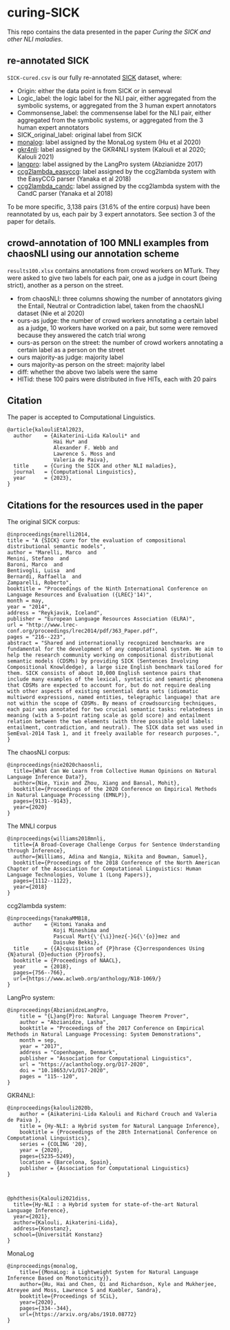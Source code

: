 # curing-SICK

This repo contains the data presented in the paper *Curing the SICK and other NLI maladies*.

## re-annotated SICK

`SICK-cured.csv` is our fully re-annotated [SICK](https://marcobaroni.org/composes/sick.html) dataset, where:

- Origin: either the data point is from SICK or in semeval
- Logic_label: the logic label for the NLI pair, either aggregated from the symbolic systems, or aggregated from the 3 human expert annotators
- Commonsense_label: the commensense label for the NLI pair, either aggregated from the symbolic systems, or aggregated from the 3 human expert annotators
- SICK_original_label: original label from SICK
- [monalog](https://github.com/huhailinguist/monalog): label assigned by the MonaLog system (Hu et al 2020)
- [gkr4nli](https://github.com/kkalouli/GKR4NLI): label assigned by the GKR4NLI system (Kalouli et al 2020; Kalouli 2021)	
- [langpro](https://github.com/kovvalsky/LangPro): label assigned by the LangPro system (Abzianidze 2017)
- [ccg2lambda_easyccg](https://github.com/mynlp/ccg2lambda): label assigned by the ccg2lambda system with the EasyCCG parser (Yanaka et al 2018)
- [ccg2lambda_candc](https://github.com/mynlp/ccg2lambda): label assigned by the ccg2lambda system with the CandC parser (Yanaka et al 2018)

To be more specific, 3,138 pairs (31.6% of the entire corpus) have been reannotated by us, each pair by 3 expert annotators. See section 3 of the paper for details. 

## crowd-annotation of 100 MNLI examples from chaosNLI using our annotation scheme

`results100.xlsx` contains annotations from crowd workers on MTurk. 
They were asked to give two labels for each pair, one as a judge in court (being strict), another as a person on the street.

- from chaosNLI: three columns showing the number of annotators giving the Entail, Neutral or Contradiction label, taken from the chaosNLI dataset (Nie et al 2020)
- ours-as judge: the number of crowd workers annotating a certain label as a judge, 10 workers have worked on a pair, but some were removed because they answered the catch trial wrong
- ours-as person on the street: the number of crowd workers annotating a certain label as a person on the street
- ours majority-as judge: majority label
- ours majority-as person on the street: majority label
- diff: whether the above two labels were the same
- HITid: these 100 pairs were distributed in five HITs, each with 20 pairs


## Citation

The paper is accepted to Computational Linguistics. 

```
@article{kalouliEtAl2023, 
  author    = {Aikaterini-Lida Kalouli* and
               Hai Hu* and
               Alexander F. Webb and
               Lawrence S. Moss and
               Valeria de Paiva},
  title     = {Curing the SICK and other NLI maladies},
  journal   = {Computational Linguistics},
  year      = {2023},
}
```

## Citations for the resources used in the paper

The original SICK corpus:
```
@inproceedings{marelli2014,
title = "A {SICK} cure for the evaluation of compositional distributional semantic models",
author = "Marelli, Marco  and
Menini, Stefano  and
Baroni, Marco  and
Bentivogli, Luisa  and
Bernardi, Raffaella  and
Zamparelli, Roberto",
booktitle = "Proceedings of the Ninth International Conference on Language Resources and Evaluation ({LREC}'14)",
month = may,
year = "2014",
address = "Reykjavik, Iceland",
publisher = "European Language Resources Association (ELRA)",
url = "http://www.lrec-conf.org/proceedings/lrec2014/pdf/363_Paper.pdf",
pages = "216--223",
abstract = "Shared and internationally recognized benchmarks are fundamental for the development of any computational system. We aim to help the research community working on compositional distributional semantic models (CDSMs) by providing SICK (Sentences Involving Compositional Knowldedge), a large size English benchmark tailored for them. SICK consists of about 10,000 English sentence pairs that include many examples of the lexical, syntactic and semantic phenomena that CDSMs are expected to account for, but do not require dealing with other aspects of existing sentential data sets (idiomatic multiword expressions, named entities, telegraphic language) that are not within the scope of CDSMs. By means of crowdsourcing techniques, each pair was annotated for two crucial semantic tasks: relatedness in meaning (with a 5-point rating scale as gold score) and entailment relation between the two elements (with three possible gold labels: entailment, contradiction, and neutral). The SICK data set was used in SemEval-2014 Task 1, and it freely available for research purposes.",
}
```

The chaosNLI corpus:

```
@inproceedings{nie2020chaosnli,
  title={What Can We Learn from Collective Human Opinions on Natural Language Inference Data?},
  author={Nie, Yixin and Zhou, Xiang and Bansal, Mohit},
  booktitle={Proceedings of the 2020 Conference on Empirical Methods in Natural Language Processing (EMNLP)},
  pages={9131--9143},
  year={2020}
}
```

The MNLI corpus
```
@inproceedings{williams2018mnli,
  title={A Broad-Coverage Challenge Corpus for Sentence Understanding through Inference},
  author={Williams, Adina and Nangia, Nikita and Bowman, Samuel},
  booktitle={Proceedings of the 2018 Conference of the North American Chapter of the Association for Computational Linguistics: Human Language Technologies, Volume 1 (Long Papers)},
  pages={1112--1122},
  year={2018}
}
```
ccg2lambda system:
```
@inproceedings{YanakaMMB18, 
  author    = {Hitomi Yanaka and
               Koji Mineshima and
               Pascual Mart{\'{\i}}nez{-}G{\'{o}}mez and
               Daisuke Bekki},
  title     = {{A}cquisition of {P}hrase {C}orrespondences Using {N}atural {D}eduction {P}roofs},
  booktitle = {Proceedings of NAACL}, 
  year      = {2018},
  pages={756--766},
  url={https://www.aclweb.org/anthology/N18-1069/}
}
```

LangPro system:
```
@inproceedings{AbzianidzeLangPro,
    title = "{L}ang{P}ro: Natural Language Theorem Prover",
    author = "Abzianidze, Lasha",
    booktitle = "Proceedings of the 2017 Conference on Empirical Methods in Natural Language Processing: System Demonstrations",
    month = sep,
    year = "2017",
    address = "Copenhagen, Denmark",
    publisher = "Association for Computational Linguistics",
    url = "https://aclanthology.org/D17-2020",
    doi = "10.18653/v1/D17-2020",
    pages = "115--120",
}
```

GKR4NLI:
```
@inproceedings{kalouli2020b, 
	author = {Aikaterini-Lida Kalouli and Richard Crouch and Valeria de Paiva },
	title = {Hy-NLI: a Hybrid system for Natural Language Inference},
	booktitle = {Proceedings of the 28th International Conference on Computational Linguistics},
	series = {COLING '20},
	year = {2020},
    pages={5235–5249},
	location = {Barcelona, Spain},
	publisher = {Association for Computational Linguistics}
} 



@phdthesis{Kalouli2021diss, 
  title={Hy-NLI : a Hybrid system for state-of-the-art Natural Language Inference},
  year={2021},
  author={Kalouli, Aikaterini-Lida},
  address={Konstanz},
  school={Universität Konstanz}
}
```

MonaLog
```
@inproceedings{monalog,
	title={{MonaLog: a Lightweight System for Natural Language Inference Based on Monotonicity}},
	author={Hu, Hai and Chen, Qi and Richardson, Kyle and Mukherjee, Atreyee and Moss, Lawrence S and Kuebler, Sandra},
	booktitle={Proceedings of SCiL},
	year={2020},
    pages={334--344},
	url={https://arxiv.org/abs/1910.08772}
}
```



